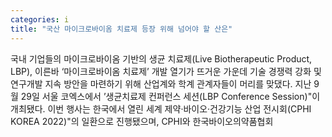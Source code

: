 ```yaml
---
categories: i
title: "국산 마이크로바이옴 치료제 등장 위해 넘어야 할 산은"
---
```

국내 기업들의 마이크로바이옴 기반의 생균 치료제(Live Biotherapeutic Product, LBP), 이른바 ‘마이크로바이옴 치료제’ 개발 열기가 뜨거운 가운데 기술 경쟁력 강화 및 연구개발 지속 방안을 마련하기 위해 산업계와 학계 관계자들이 머리를 맞댔다. 지난 9월 29일 서울 코엑스에서 ’생균치료제 컨퍼런스 세션(LBP Conference Session)"이 개최됐다. 이번 행사는 한국에서 열린 세계 제약‧바이오‧건강기능 산업 전시회(CPHI KOREA 2022)"의 일환으로 진행됐으며, CPHI와 한국바이오의약품협회